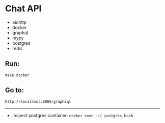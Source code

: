 # Chat API

  * aiohttp
  * docker
  * graphql
  * mypy
  * postgres
  * redis

## Run:
`make docker`

## Go to:
`http://localhost:8080/graphiql`

---
* Inspect postgres container:
`docker exec -it postgres bash`